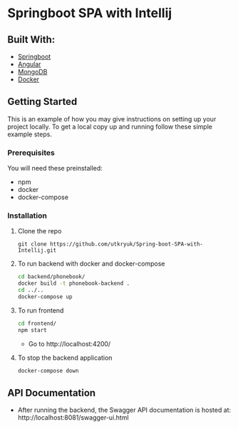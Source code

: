 # Springboot SPA with Intellij


## Built With:

* [Springboot](https://spring.io/projects/spring-boot)
* [Angular](https://angular.io/)
* [MongoDB](https://www.mongodb.com/)
* [Docker](https://www.docker.com/)


## Getting Started

This is an example of how you may give instructions on setting up your project locally.
To get a local copy up and running follow these simple example steps.

### Prerequisites

You will need these preinstalled:

* npm
* docker
* docker-compose

### Installation

1. Clone the repo
    ```
    git clone https://github.com/utkryuk/Spring-boot-SPA-with-Intellij.git
    ```
2. To run backend with docker and docker-compose
   ```sh
   cd backend/phonebook/
   docker build -t phonebook-backend .
   cd ../..
   docker-compose up
   ```

3. To run frontend
    ```sh
    cd frontend/
    npm start
   ```
    - Go to http://localhost:4200/

4. To stop the backend application
   ```sh
   docker-compose down
   ```

## API Documentation

- After running the backend, the Swagger API documentation is hosted at: http://localhost:8081/swagger-ui.html